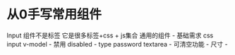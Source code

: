 # 从0手写常用组件
Input   组件不是标签   它是很多标签+css + js集合
    通用的组件
    - 基础需求  css input v-model
    - 禁用 disabled
    - type  password  textarea
    - 可清空功能
    - 尺寸
    - 